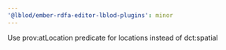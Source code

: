 ```yaml
---
'@lblod/ember-rdfa-editor-lblod-plugins': minor
---
```


Use prov:atLocation predicate for locations instead of dct:spatial
